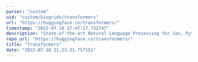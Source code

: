 ```yaml
---
parser: "custom"
uid: "custom/biogrids/transformers"
url: "https://huggingface.co/transformers/"
timestamp: "2022-07-18 17:47:17.732747"
description: "State-of-the-art Natural Language Processing for Jax, Pytorch and TensorFlow"
repo_url: "https://huggingface.co/transformers/"
title: "Transformers"
date: "2022-07-18 21:23:31.757151"
---
```

